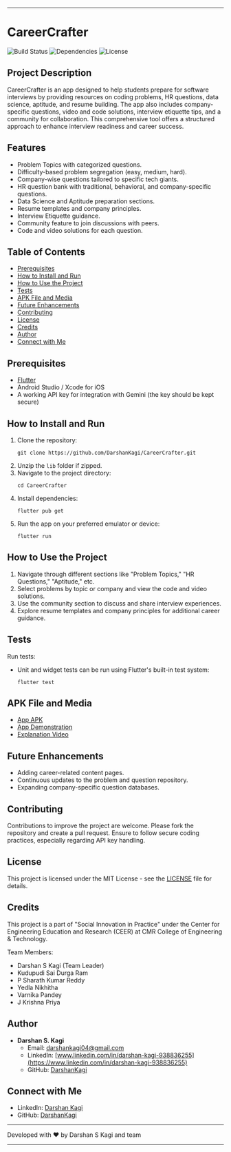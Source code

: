
---

# CareerCrafter

![Build Status](https://img.shields.io/badge/build-passing-brightgreen)
![Dependencies](https://img.shields.io/badge/dependencies-up%20to%20date-brightgreen)
![License](https://img.shields.io/badge/license-MIT-blue)

## Project Description

CareerCrafter is an app designed to help students prepare for software interviews by providing resources on coding problems, HR questions, data science, aptitude, and resume building. The app also includes company-specific questions, video and code solutions, interview etiquette tips, and a community for collaboration. This comprehensive tool offers a structured approach to enhance interview readiness and career success.

## Features

- Problem Topics with categorized questions.
- Difficulty-based problem segregation (easy, medium, hard).
- Company-wise questions tailored to specific tech giants.
- HR question bank with traditional, behavioral, and company-specific questions.
- Data Science and Aptitude preparation sections.
- Resume templates and company principles.
- Interview Etiquette guidance.
- Community feature to join discussions with peers.
- Code and video solutions for each question.

## Table of Contents

- [Prerequisites](#prerequisites)
- [How to Install and Run](#how-to-install-and-run)
- [How to Use the Project](#how-to-use-the-project)
- [Tests](#tests)
- [APK File and Media](#apk-file-and-media)
- [Future Enhancements](#future-enhancements)
- [Contributing](#contributing)
- [License](#license)
- [Credits](#credits)
- [Author](#author)
- [Connect with Me](#connect-with-me)

## Prerequisites

- [Flutter](https://flutter.dev/docs/get-started/install)
- Android Studio / Xcode for iOS
- A working API key for integration with Gemini (the key should be kept secure)

## How to Install and Run

1. Clone the repository:
   ```
   git clone https://github.com/DarshanKagi/CareerCrafter.git
   ```
2. Unzip the `lib` folder if zipped.
3. Navigate to the project directory:
   ```
   cd CareerCrafter
   ```
4. Install dependencies:
   ```
   flutter pub get
   ```
5. Run the app on your preferred emulator or device:
   ```
   flutter run
   ```

## How to Use the Project

1. Navigate through different sections like "Problem Topics," "HR Questions," "Aptitude," etc.
2. Select problems by topic or company and view the code and video solutions.
3. Use the community section to discuss and share interview experiences.
4. Explore resume templates and company principles for additional career guidance.

## Tests

Run tests:
- Unit and widget tests can be run using Flutter's built-in test system:
  ```
  flutter test
  ```

## APK File and Media

- [App APK](https://drive.google.com/file/d/16YbYZPqPBa4cDs_sDHAWcvwZF_vHGmPw/view?usp=drive_link)
- [App Demonstration](https://drive.google.com/file/d/15zSF4lqpjnoyVfDba0LqZ2lsxwvb09bx/view?usp=drive_link)
- [Explanation Video](https://drive.google.com/file/d/1LmZJzRR5u_5vZ8PRj71xjySVkLpi0duy/view?usp=drive_link)

## Future Enhancements

- Adding career-related content pages.
- Continuous updates to the problem and question repository.
- Expanding company-specific question databases.

## Contributing

Contributions to improve the project are welcome. Please fork the repository and create a pull request. Ensure to follow secure coding practices, especially regarding API key handling.

## License

This project is licensed under the MIT License - see the [LICENSE](LICENSE) file for details.

## Credits

This project is a part of "Social Innovation in Practice" under the Center for Engineering Education and Research (CEER) at CMR College of Engineering & Technology.

Team Members:
- Darshan S Kagi (Team Leader)
- Kudupudi Sai Durga Ram
- P Sharath Kumar Reddy
- Yedla Nikhitha
- Varnika Pandey
- J Krishna Priya

## Author

- **Darshan S. Kagi**
  - Email: darshankagi04@gmail.com
  - LinkedIn: [www.linkedin.com/in/darshan-kagi-938836255](https://www.linkedin.com/in/darshan-kagi-938836255)
  - GitHub: [DarshanKagi](https://github.com/DarshanKagi)

## Connect with Me

- LinkedIn: [Darshan Kagi](https://www.linkedin.com/in/darshan-kagi-938836255)
- GitHub: [DarshanKagi](https://github.com/DarshanKagi)

---

Developed with ❤️ by Darshan S Kagi and team

---
